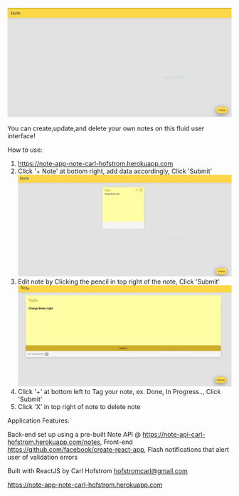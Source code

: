 ![](Images/Homepage.PNG)


You can create,update,and delete your own notes on this fluid user interface! 

How to use:

1) https://note-app-note-carl-hofstrom.herokuapp.com
2) Click '+ Note' at bottom right, add data accordingly, Click 'Submit'
![](Images/Createnote.PNG)
3) Edit note by Clicking the pencil in top right of the note, Click 'Submit'
![](Images/Tag.PNG)
4) Click '+' at bottom left to Tag your note, ex. Done, In Progress.., Click 'Submit'
5) Click 'X' in top right of note to delete note

Application Features:

Back-end set up using a pre-built Note API @ https://note-api-carl-hofstrom.herokuapp.com/notes,
Front-end https://github.com/facebook/create-react-app,
Flash notifications that alert user of validation errors 



Built with ReactJS by Carl Hofstrom
hofstromcarl@gmail.com


https://note-app-note-carl-hofstrom.herokuapp.com
